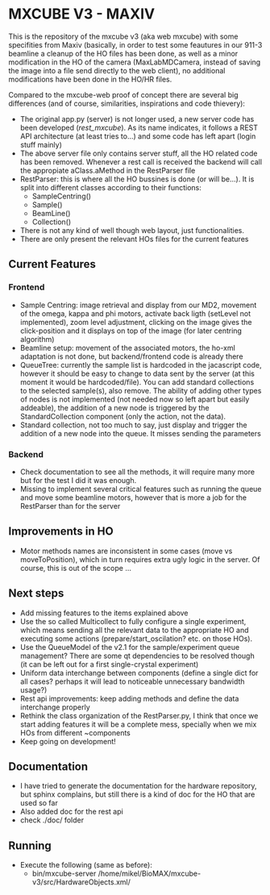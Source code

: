 # MXCUBE V3 - MAXIV

This is the repository of the mxcube v3 (aka web mxcube) with some specifities from Maxiv (basically, in order to test some feautures in our 911-3 beamline a cleanup of the HO files has been done, as well as a minor modification in the HO of the camera (MaxLabMDCamera, instead of saving the image into a file send directly to the web client), no additional modifications have been done in the HO/HR files.

Compared to the mxcube-web proof of concept there are several big differences (and of course, similarities, inspirations and code thievery):

- The original app.py (server) is not longer used, a new server code has been developed (*rest_mxcube*). As its name indicates, it follows a REST API architecture (at least tries to...) and some code has left apart (login stuff mainly)
- The above server file only contains server stuff, all the HO related code has been removed. Whenever a rest call is received the backend will call the appropiate aClass.aMethod in the RestParser file
- RestParser: this is where all the HO bussines is done (or will be...). It is split into different classes according to their functions:
	* SampleCentring()
	* Sample()
	* BeamLine() 
	* Collection() 
- There is not any kind of well though web layout, just functionalities.
- There are only present the relevant HOs files for the current features

## Current Features

### Frontend

- Sample Centring: image retrieval and display from our MD2, movement of the omega, kappa and phi motors, activate back ligth (setLevel not implemented), zoom level adjustment, clicking on the image gives the click-position and it displays on top of the image (for later centring algorithm)
- Beamline setup: movement of the associated motors, the ho-xml adaptation is not done, but backend/frontend code is already there
- QueueTree: currently the sample list is hardcoded in the jacascript code, however it should be easy to change to data sent by the server (at this moment it would be hardcoded/file). You can add standard collections to the selected sample(s), also remove. The ability of adding other types of nodes is not implemented (not needed now so left apart but easily addeable), the addition of a new node is triggered by the StandardCollection component (only the action, not the data). 
- Standard collection, not too much to say, just display and trigger the addition of a new node into the queue. It misses sending the parameters

### Backend

- Check documentation to see all the methods, it will require many more but for the test I did it was enough.
- Missing to implement several critical features such as running the queue and move some beamline motors, however that is more a job for the RestParser than for the server

## Improvements in HO
- Motor methods names are inconsistent in some cases (move vs moveToPosition), which in turn requires extra ugly logic in the server. Of course, this is out of the scope ...

## Next steps
- Add missing features to the items explained above
- Use the so called Multicollect to fully configure a single experiment, which means sending all the relevant data to the appropriate HO and executing some actions (prepare/start_oscilation? etc. on those HOs).
- Use the QueueModel of the v2.1 for the sample/experiment queue management? There are some qt dependencies to be resolved though (it can be left out for a first single-crystal experiment)
- Uniform data interchange between components (define a single dict for all cases? perhaps it will lead to noticeable unnecessary bandwidth usage?)
- Rest api improvements: keep adding methods and define the data interchange properly
- Rethink the class organization of the RestParser.py, I think that once we start adding features it will be a complete mess, specially when we mix HOs from different ~components
- Keep going on development!

## Documentation
- I have tried to generate the documentation for the hardware repository, but sphinx complains, but still there is a kind of doc for the HO that are used so far
- Also added doc for the rest api
- check ./doc/ folder

## Running
- Execute the following (same as before):
	* bin/mxcube-server /home/mikel/BioMAX/mxcube-v3/src/HardwareObjects.xml/

